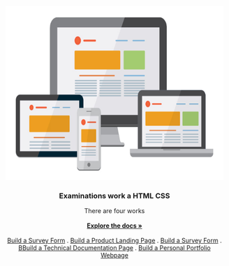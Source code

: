 <br/>
<p align="center">
  <a href="https://github.com/ShaanCoding/Certification-work-on-layout">
    <img src="https://github.com/Dmitze/Certification-work-on-layout/blob/main/4786de1682b284d1d306664dfa742325.jpg" alt="Logo" width="500px" height="400px">
  </a>

  <h3 align="center"> Examinations work a HTML CSS</h3>

  <p align="center">
    There are four works
    <br/>
    <br/>
    <a href="https://github.com/ShaanCoding/Certification-work-on-layout"><strong>Explore the docs »</strong></a>
    <br/>
    <br/>
    <a href="https://github.com/Dmitze/page_1">Build a Survey Form</a>
    .
    <a href="https://dmitze.github.io/page_2">Build a Product Landing Page</a>
    .
    <a href="https://github.com/Dmitze/page_1">Build a Survey Form</a>
    .
    <a href="https://dmitze.github.io/page_4/">BBuild a Technical Documentation Page</a>
    .
    <a href="https://dmitze.github.io/page_5/">Build a Personal Portfolio Webpage</a>
  
  </p>
</p>

